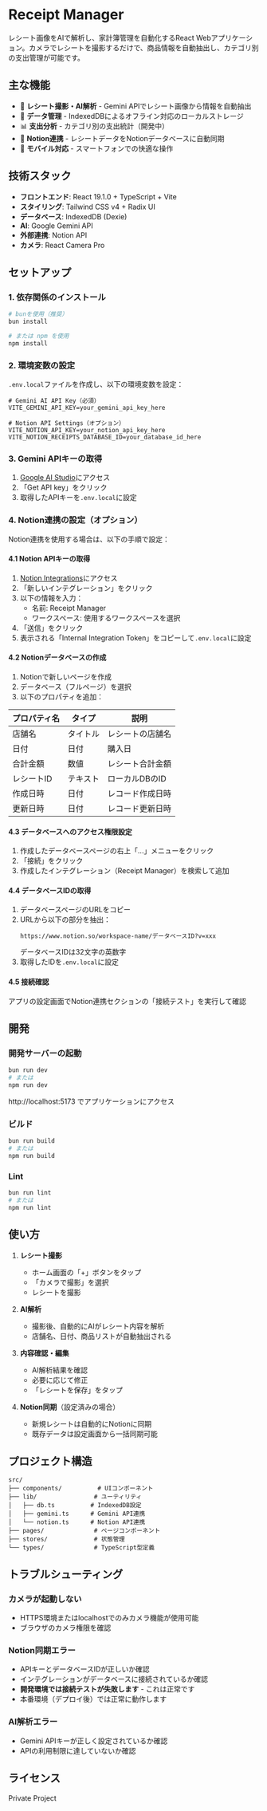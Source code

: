 # Receipt Manager

レシート画像をAIで解析し、家計簿管理を自動化するReact Webアプリケーション。カメラでレシートを撮影するだけで、商品情報を自動抽出し、カテゴリ別の支出管理が可能です。

## 主な機能

- 📸 **レシート撮影・AI解析** - Gemini APIでレシート画像から情報を自動抽出
- 💾 **データ管理** - IndexedDBによるオフライン対応のローカルストレージ
- 📊 **支出分析** - カテゴリ別の支出統計（開発中）
- 🔗 **Notion連携** - レシートデータをNotionデータベースに自動同期
- 📱 **モバイル対応** - スマートフォンでの快適な操作

## 技術スタック

- **フロントエンド**: React 19.1.0 + TypeScript + Vite
- **スタイリング**: Tailwind CSS v4 + Radix UI
- **データベース**: IndexedDB (Dexie)
- **AI**: Google Gemini API
- **外部連携**: Notion API
- **カメラ**: React Camera Pro

## セットアップ

### 1. 依存関係のインストール

```bash
# bunを使用（推奨）
bun install

# または npm を使用
npm install
```

### 2. 環境変数の設定

`.env.local`ファイルを作成し、以下の環境変数を設定：

```env
# Gemini AI API Key（必須）
VITE_GEMINI_API_KEY=your_gemini_api_key_here

# Notion API Settings（オプション）
VITE_NOTION_API_KEY=your_notion_api_key_here
VITE_NOTION_RECEIPTS_DATABASE_ID=your_database_id_here
```

### 3. Gemini APIキーの取得

1. [Google AI Studio](https://aistudio.google.com/app/apikey)にアクセス
2. 「Get API key」をクリック
3. 取得したAPIキーを`.env.local`に設定

### 4. Notion連携の設定（オプション）

Notion連携を使用する場合は、以下の手順で設定：

#### 4.1 Notion APIキーの取得

1. [Notion Integrations](https://www.notion.so/my-integrations)にアクセス
2. 「新しいインテグレーション」をクリック
3. 以下の情報を入力：
   - 名前: Receipt Manager
   - ワークスペース: 使用するワークスペースを選択
4. 「送信」をクリック
5. 表示される「Internal Integration Token」をコピーして`.env.local`に設定

#### 4.2 Notionデータベースの作成

1. Notionで新しいページを作成
2. データベース（フルページ）を選択
3. 以下のプロパティを追加：

| プロパティ名 | タイプ | 説明 |
|------------|-------|------|
| 店舗名 | タイトル | レシートの店舗名 |
| 日付 | 日付 | 購入日 |
| 合計金額 | 数値 | レシート合計金額 |
| レシートID | テキスト | ローカルDBのID |
| 作成日時 | 日付 | レコード作成日時 |
| 更新日時 | 日付 | レコード更新日時 |

#### 4.3 データベースへのアクセス権限設定

1. 作成したデータベースページの右上「...」メニューをクリック
2. 「接続」をクリック
3. 作成したインテグレーション（Receipt Manager）を検索して追加

#### 4.4 データベースIDの取得

1. データベースページのURLをコピー
2. URLから以下の部分を抽出：
   ```
   https://www.notion.so/workspace-name/データベースID?v=xxx
   ```
   データベースIDは32文字の英数字
3. 取得したIDを`.env.local`に設定

#### 4.5 接続確認

アプリの設定画面でNotion連携セクションの「接続テスト」を実行して確認

## 開発

### 開発サーバーの起動

```bash
bun run dev
# または
npm run dev
```

http://localhost:5173 でアプリケーションにアクセス

### ビルド

```bash
bun run build
# または
npm run build
```

### Lint

```bash
bun run lint
# または
npm run lint
```

## 使い方

1. **レシート撮影**
   - ホーム画面の「+」ボタンをタップ
   - 「カメラで撮影」を選択
   - レシートを撮影

2. **AI解析**
   - 撮影後、自動的にAIがレシート内容を解析
   - 店舗名、日付、商品リストが自動抽出される

3. **内容確認・編集**
   - AI解析結果を確認
   - 必要に応じて修正
   - 「レシートを保存」をタップ

4. **Notion同期**（設定済みの場合）
   - 新規レシートは自動的にNotionに同期
   - 既存データは設定画面から一括同期可能

## プロジェクト構造

```
src/
├── components/          # UIコンポーネント
├── lib/                # ユーティリティ
│   ├── db.ts          # IndexedDB設定
│   ├── gemini.ts      # Gemini API連携
│   └── notion.ts      # Notion API連携
├── pages/              # ページコンポーネント
├── stores/             # 状態管理
└── types/              # TypeScript型定義
```

## トラブルシューティング

### カメラが起動しない
- HTTPS環境またはlocalhostでのみカメラ機能が使用可能
- ブラウザのカメラ権限を確認

### Notion同期エラー
- APIキーとデータベースIDが正しいか確認
- インテグレーションがデータベースに接続されているか確認
- **開発環境では接続テストが失敗します** - これは正常です
- 本番環境（デプロイ後）では正常に動作します

### AI解析エラー
- Gemini APIキーが正しく設定されているか確認
- APIの利用制限に達していないか確認

## ライセンス

Private Project